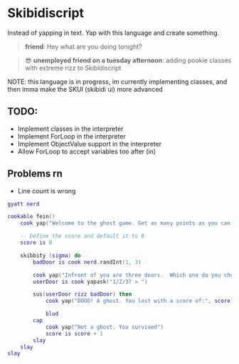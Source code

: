 # Skibidiscript
Instead of yapping in text. Yap with this language and create something.

> **friend**: Hey what are you doing tonight?

> 😎 **unemployed friend on a tuesday afternoon**: adding pookie classes with extreme rizz to Skibidiscript


NOTE: this language is in progress,
im currently implementing classes, and then imma make the SKUI (skibidi ui) more advanced 

## TODO:
- Implement classes in the interpreter
- Implement ForLoop in the interpreter
- Implement ObjectValue support in the interpreter
- Allow ForLoop to accept variables too after (in)

## Problems rn
- Line count is wrong

```lua
gyatt nerd

cookable fein()
    cook yap("Welcome to the ghost game. Get as many points as you can.")

    -- Define the score and default it to 0
    score is 0

    skibbity (sigma) do
        badDoor is cook nerd.randInt(1, 3)

        cook yap("Infront of you are three doors.  Which one do you choose.")
        userDoor is cook yapask("1/2/3? > ")

        sus(userDoor rizz badDoor) then 
            cook yap("BOOO! A ghost. You lost with a score of:", score)

            blud
        cap
            cook yap("Not a ghost. You survived")
            score is score + 1
        slay
    slay
slay
```
